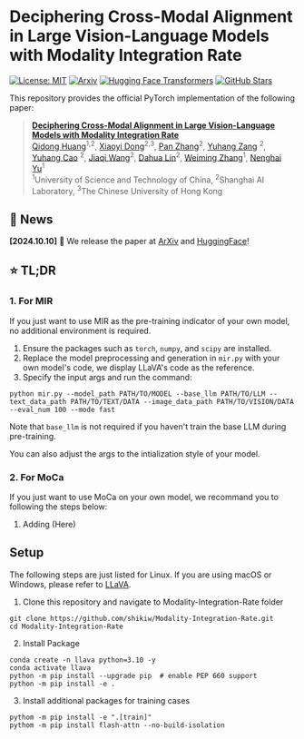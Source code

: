 # Deciphering Cross-Modal Alignment in Large Vision-Language Models with Modality Integration Rate

[![License: MIT](https://img.shields.io/badge/License-MIT-g.svg)](https://opensource.org/licenses/MIT)
[![Arxiv](https://img.shields.io/badge/arXiv-XXXX-B21A1B)](https://github.com/shikiw/Modality-Integration-Rate)
[![Hugging Face Transformers](https://img.shields.io/badge/%F0%9F%A4%97-HuggingFace-blue)](https://github.com/shikiw/Modality-Integration-Rate)
[![GitHub Stars](https://img.shields.io/github/stars/shikiw/Modality-Integration-Rate?style=social)](https://github.com/shikiw/Modality-Integration-Rate/stargazers)


This repository provides the official PyTorch implementation of the following paper: 
> [**Deciphering Cross-Modal Alignment in Large Vision-Language Models with Modality Integration Rate**](https://github.com/shikiw/Modality-Integration-Rate) <br>
> [Qidong Huang](https://shikiw.github.io/)<sup>1,2</sup>, 
> [Xiaoyi Dong](https://scholar.google.com/citations?user=FscToE0AAAAJ&hl=en)<sup>2,3</sup>, 
> [Pan Zhang](https://panzhang0212.github.io/)<sup>2</sup>,
> [Yuhang Zang](https://yuhangzang.github.io/) <sup>2</sup>,
> [Yuhang Cao](https://scholar.google.com/citations?user=sJkqsqkAAAAJ&hl=zh-CN) <sup>2</sup>, 
> [Jiaqi Wang](https://myownskyw7.github.io/)<sup>2</sup>,
> [Dahua Lin](http://dahua.site/)<sup>2</sup>, 
> [Weiming Zhang](http://staff.ustc.edu.cn/~zhangwm/index.html)<sup>1</sup>, 
> [Nenghai Yu](https://scholar.google.com/citations?user=7620QAMAAAAJ&hl=en)<sup>1</sup> <br>
> <sup>1</sup>University of Science and Technology of China, <sup>2</sup>Shanghai AI Laboratory, <sup>3</sup>The Chinese University of Hong Kong <br>

## 🎯 News

**[2024.10.10]** 🚀 We release the paper at [ArXiv]() and [HuggingFace]()!



## ⭐️ TL;DR
### 1. For MIR
If you just want to use MIR as the pre-training indicator of your own model, no additional environment is required.

1. Ensure the packages such as ```torch```, ```numpy```, and ```scipy``` are installed.
2. Replace the model preprocessing and generation in ```mir.py``` with your own model's code, we display LLaVA's code as the reference.
3. Specify the input args and run the command:
```
python mir.py --model_path PATH/TO/MODEL --base_llm PATH/TO/LLM --text_data_path PATH/TO/TEXT/DATA --image_data_path PATH/TO/VISION/DATA --eval_num 100 --mode fast
```
Note that ```base_llm``` is not required if you haven't train the base LLM during pre-training. 

You can also adjust the args to the intialization style of your model.

### 2. For MoCa
If you just want to use MoCa on your own model, we recommand you to following the steps below:

1. Adding (Here)



## Setup
The following steps are just listed for Linux. If you are using macOS or Windows, please refer to [LLaVA](https://github.com/haotian-liu/LLaVA?tab=readme-ov-file).
1. Clone this repository and navigate to Modality-Integration-Rate folder
```
git clone https://github.com/shikiw/Modality-Integration-Rate.git
cd Modality-Integration-Rate
```
2. Install Package
```
conda create -n llava python=3.10 -y
conda activate llava
python -m pip install --upgrade pip  # enable PEP 660 support
python -m pip install -e .
```
3. Install additional packages for training cases
```
pythom -m pip install -e ".[train]"
pythom -m pip install flash-attn --no-build-isolation
```
